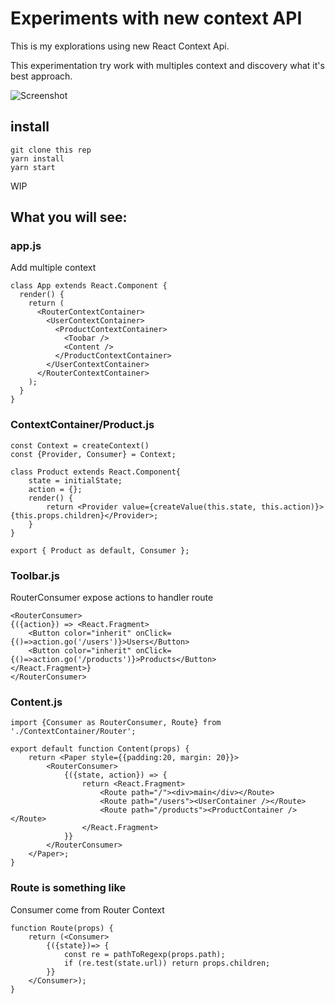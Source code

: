 # Experiments with new context API

This is my explorations  using new React Context Api.

This experimentation try work with multiples context and discovery what it's best approach.

![Screenshot](https://raw.githubusercontent.com/stvkoch/experiment_with_react_16.3/master/src/screenshot.png)


## install


```
git clone this rep
yarn install
yarn start
```

WIP

## What you will see:

### app.js

Add multiple context

```
class App extends React.Component {
  render() {
    return (
      <RouterContextContainer>
        <UserContextContainer>
          <ProductContextContainer>
            <Toobar />
            <Content />
          </ProductContextContainer>
        </UserContextContainer>
      </RouterContextContainer>
    );
  }
}
```

### ContextContainer/Product.js

```
const Context = createContext()
const {Provider, Consumer} = Context;

class Product extends React.Component{
    state = initialState;
    action = {};
    render() {
        return <Provider value={createValue(this.state, this.action)}>{this.props.children}</Provider>;
    }
}

export { Product as default, Consumer };
```


### Toolbar.js

RouterConsumer expose actions to handler route

```
<RouterConsumer>
{({action}) => <React.Fragment>
    <Button color="inherit" onClick={()=>action.go('/users')}>Users</Button>
    <Button color="inherit" onClick={()=>action.go('/products')}>Products</Button>
</React.Fragment>}
</RouterConsumer>
```


### Content.js

```
import {Consumer as RouterConsumer, Route} from './ContextContainer/Router';

export default function Content(props) {
    return <Paper style={{padding:20, margin: 20}}>
        <RouterConsumer>
            {({state, action}) => {
                return <React.Fragment>
                    <Route path="/"><div>main</div></Route>
                    <Route path="/users"><UserContainer /></Route>
                    <Route path="/products"><ProductContainer /></Route>
                </React.Fragment>
            }}
        </RouterConsumer>
    </Paper>;
}
```

### Route is something like

Consumer come from Router Context

```
function Route(props) {
    return (<Consumer>
        {({state})=> {
            const re = pathToRegexp(props.path);
            if (re.test(state.url)) return props.children;
        }}
    </Consumer>);
}
```
